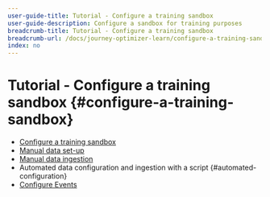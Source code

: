 ```yaml
---
user-guide-title: Tutorial - Configure a training sandbox
user-guide-description: Configure a sandbox for training purposes
breadcrumb-title: Tutorial - Configure a training sandbox
breadcrumb-url: /docs/journey-optimizer-learn/configure-a-training-sandbox/introduction-and-prerequisites.html
index: no
---
```


# Tutorial - Configure a training sandbox {#configure-a-training-sandbox}

+ [Configure a training sandbox](/help/tutorial-configure-a-training-sandbox/introduction-and-prerequisites.md)
+ [Manual data set-up](/help/tutorial-configure-a-training-sandbox/manual-data-set-up.md)
+ [Manual data ingestion](/help/tutorial-configure-a-training-sandbox/manual-data-ingestion.md)
+ Automated data configuration and ingestion with a script {#automated-configuration}
+ [Configure Events](/help/tutorial-configure-a-training-sandbox/configure-events.md)
